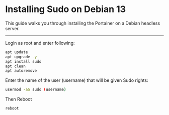 # Installing Sudo on Debian 13

This guide walks you through installing the Portainer on a Debian headless server.

---

Login as root and enter following:

```bash
apt update
apt upgrade -y
apt install sudo
apt clean
apt autoremove
```

Enter the name of the user (username) that will be given Sudo rights:

```bash
usermod -aG sudo (username)
```

Then Reboot

```bash
reboot
```
